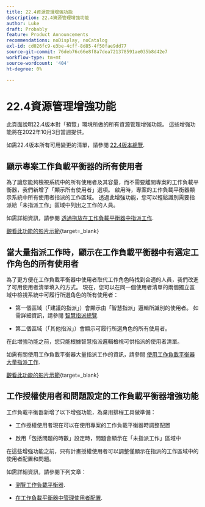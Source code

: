 ```yaml
---
title: 22.4資源管理增強功能
description: 22.4資源管理增強功能
author: Luke
draft: Probably
feature: Product Announcements
recommendations: noDisplay, noCatalog
exl-id: cd026fc9-e3be-4cff-8d85-4f50fae9dd77
source-git-commit: 76deb76c66e8f8a7dea721378591ae035b8d42e7
workflow-type: tm+mt
source-wordcount: '404'
ht-degree: 0%

---
```


# 22.4資源管理增強功能

此頁面說明22.4版本對「預覽」環境所做的所有資源管理增強功能。 這些增強功能將在2022年10月3日當週提供。

如需22.4版本所有可用變更的清單，請參閱 [22.4版本總覽](/help/quicksilver/product-announcements/product-releases/22.4-release-activity/22-4-release-overview.md).

## 顯示專案工作負載平衡器的所有使用者

為了讓您能夠檢視系統中的所有使用者及其容量，而不需要離開專案的工作負載平衡器，我們新增了「顯示所有使用者」選項。 啟用時，專案的工作負載平衡器顯示系統中所有使用者指派的工作區域。 透過此增強功能，您可以輕鬆識別需要指派給「未指派工作」區域中列出之工作的人員。

如需詳細資訊，請參閱 [透過拖放在工作負載平衡器中指派工作](/help/quicksilver/resource-mgmt/workload-balancer/assign-work-in-workload-balancer-by-drag-and-drop.md).

[觀看此功能的影片示範](https://video.tv.adobe.com/v/3412873/){target=_blank}

## 當大量指派工作時，顯示在工作負載平衡器中有選定工作角色的所有使用者

為了更方便在工作負載平衡器中使用者取代工作角色時找到合適的人員，我們改進了可用使用者清單填入的方式。 現在，您可以在同一個使用者清單的兩個獨立區域中檢視系統中可履行所選角色的所有使用者：

* 第一個區域（「建議的指派」）會顯示由「智慧指派」邏輯所識別的使用者。 如需詳細資訊，請參閱 [智慧指派總覽](/help/quicksilver/manage-work/tasks/assign-tasks/smart-assignments.md).

* 第二個區域（「其他指派」）會顯示可履行所選角色的所有使用者。

在此增強功能之前，您只能根據智慧指派邏輯檢視可供指派的使用者清單。

如需有關使用工作負載平衡器大量指派工作的資訊，請參閱 [使用工作負載平衡器大量指派工作](/help/quicksilver/resource-mgmt/workload-balancer/assign-work-in-workload-balancer-in-bulk.md).

[觀看此功能的影片示範](https://video.tv.adobe.com/v/3412874/){target=_blank}

## 工作授權使用者和問題設定的工作負載平衡器增強功能

工作負載平衡器新增了以下增強功能，為棄用排程工具做準備：

* 工作授權使用者現在可以在使用專案的工作負載平衡器時調整配置

* 啟用「包括問題的時數」設定時，問題會顯示在「未指派工作」區域中

在這些增強功能之前，只有計畫授權使用者可以調整僅顯示在指派的工作區域中的使用者配置和問題。

如需詳細資訊，請參閱下列文章：

* [瀏覽工作負載平衡器](/help/quicksilver/resource-mgmt/workload-balancer/navigate-the-workload-balancer.md).

* [在工作負載平衡器中管理使用者配置](/help/quicksilver/resource-mgmt/workload-balancer/manage-user-allocations-workload-balancer.md).


